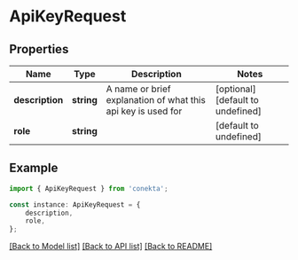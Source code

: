 # ApiKeyRequest


## Properties

Name | Type | Description | Notes
------------ | ------------- | ------------- | -------------
**description** | **string** | A name or brief explanation of what this api key is used for | [optional] [default to undefined]
**role** | **string** |  | [default to undefined]

## Example

```typescript
import { ApiKeyRequest } from 'conekta';

const instance: ApiKeyRequest = {
    description,
    role,
};
```

[[Back to Model list]](../README.md#documentation-for-models) [[Back to API list]](../README.md#documentation-for-api-endpoints) [[Back to README]](../README.md)
